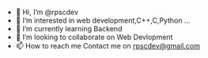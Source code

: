 - 👋 Hi, I’m @rpscdev
- 👀 I’m interested in web development,C++,C,Python ...
- 🌱 I’m currently learning Backend
- 💞️ I’m looking to collaborate on Web Devlopment
- 📫 How to reach me Contact me on rpscdev@gmail.com

<!---
rpscdev/rpscdev is a ✨ special ✨ repository because its `README.md` (this file) appears on your GitHub profile.
You can click the Preview link to take a look at your changes.
--->
